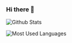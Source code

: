 ### Hi there 👋

![Github Stats](https://github-readme-stats.vercel.app/api?username=lrving-11&show_icons=true&theme=dark&count_private=true)

![Most Used Languages](https://github-readme-stats.vercel.app/api/top-langs/?username=lrving-11&theme=dark&layout=compact)










<!--
**lrving-11/lrving-11** is a ✨ _special_ ✨ repository because its `README.md` (this file) appears on your GitHub profile.

Here are some ideas to get you started:

- 🔭 I’m currently working on ...
- 🌱 I’m currently learning ...
- 👯 I’m looking to collaborate on ...
- 🤔 I’m looking for help with ...
- 💬 Ask me about ...
- 📫 How to reach me: ...
- 😄 Pronouns: ...
- ⚡ Fun fact: ...
-->

